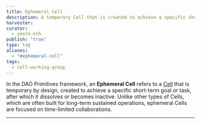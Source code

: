 ```yaml
---
title: Ephemeral Cell
description: A temporary Cell that is created to achieve a specific short-term goal
harvester: 
curator:
  - yeoro.eth
publish: "true"
type: tag
aliases:
  - "#ephemeral-cell"
tags:
  - cell-working-group
---
```


In the DAO Primitives framework, an **Ephemeral Cell** refers to a [Cell](notes/dao-primitives/patterns/collaboration-scale-patterns/cell-working-group.md) that is temporary by design, created to achieve a specific short-term goal or task, after which it dissolves or becomes inactive. Unlike other types of Cells, which are often built for long-term sustained operations, ephemeral Cells are focused on time-limited collaborations.

---
